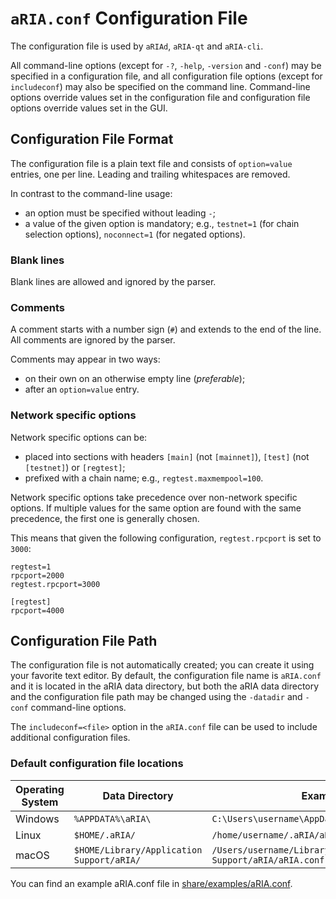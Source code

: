 # `aRIA.conf` Configuration File

The configuration file is used by `aRIAd`, `aRIA-qt` and `aRIA-cli`.

All command-line options (except for `-?`, `-help`, `-version` and `-conf`) may be specified in a configuration file, and all configuration file options (except for `includeconf`) may also be specified on the command line. Command-line options override values set in the configuration file and configuration file options override values set in the GUI.

## Configuration File Format

The configuration file is a plain text file and consists of `option=value` entries, one per line. Leading and trailing whitespaces are removed.

In contrast to the command-line usage:
- an option must be specified without leading `-`;
- a value of the given option is mandatory; e.g., `testnet=1` (for chain selection options), `noconnect=1` (for negated options).

### Blank lines

Blank lines are allowed and ignored by the parser.

### Comments

A comment starts with a number sign (`#`) and extends to the end of the line. All comments are ignored by the parser.

Comments may appear in two ways:
- on their own on an otherwise empty line (_preferable_);
- after an `option=value` entry.

### Network specific options

Network specific options can be:
- placed into sections with headers `[main]` (not `[mainnet]`), `[test]` (not `[testnet]`) or `[regtest]`;
- prefixed with a chain name; e.g., `regtest.maxmempool=100`.

Network specific options take precedence over non-network specific options.
If multiple values for the same option are found with the same precedence, the
first one is generally chosen.

This means that given the following configuration, `regtest.rpcport` is set to `3000`:

```
regtest=1
rpcport=2000
regtest.rpcport=3000

[regtest]
rpcport=4000
```

## Configuration File Path

The configuration file is not automatically created; you can create it using your favorite text editor. By default, the configuration file name is `aRIA.conf` and it is located in the aRIA data directory, but both the aRIA data directory and the configuration file path may be changed using the `-datadir` and `-conf` command-line options.

The `includeconf=<file>` option in the `aRIA.conf` file can be used to include additional configuration files.

### Default configuration file locations

Operating System | Data Directory | Example Path
-- | -- | --
Windows | `%APPDATA%\aRIA\` | `C:\Users\username\AppData\Roaming\aRIA\aRIA.conf`
Linux | `$HOME/.aRIA/` | `/home/username/.aRIA/aRIA.conf`
macOS | `$HOME/Library/Application Support/aRIA/` | `/Users/username/Library/Application Support/aRIA/aRIA.conf`

You can find an example aRIA.conf file in [share/examples/aRIA.conf](../share/examples/aRIA.conf).
